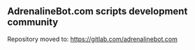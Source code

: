 ## AdrenalineBot.com scripts development community
Repository moved to: https://gitlab.com/adrenalinebot.com
